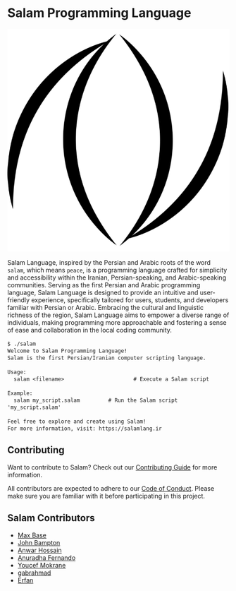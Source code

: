 # Salam Programming Language

![Salam Programming Language](logo.png)

Salam Language, inspired by the Persian and Arabic roots of the word `salam`, which means `peace`, is a programming language crafted for simplicity and accessibility within the Iranian, Persian-speaking, and Arabic-speaking communities. Serving as the first Persian and Arabic programming language, Salam Language is designed to provide an intuitive and user-friendly experience, specifically tailored for users, students, and developers familiar with Persian or Arabic. Embracing the cultural and linguistic richness of the region, Salam Language aims to empower a diverse range of individuals, making programming more approachable and fostering a sense of ease and collaboration in the local coding community.

```
$ ./salam
Welcome to Salam Programming Language!
Salam is the first Persian/Iranian computer scripting language.

Usage:
  salam <filename>                      # Execute a Salam script

Example:
  salam my_script.salam         # Run the Salam script 'my_script.salam'

Feel free to explore and create using Salam!
For more information, visit: https://salamlang.ir
```

## Contributing

Want to contribute to Salam? Check out our [Contributing Guide](CONTRIBUTING.md) for more information.

All contributors are expected to adhere to our [Code of Conduct](CODE_OF_CONDUCT.md). Please make sure you are familiar with it before participating in this project.

## Salam Contributors

- [Max Base](https://github.com/BaseMax)
- [John Bampton](https://github.com/jbampton)
- [Anwar Hossain](https://github.com/anwarhossain1)
- [Anuradha Fernando](https://github.com/anufdo)
- [Youcef Mokrane](https://github.com/yOOs-dz)
- [gabrahmad](https://github.com/gabrahmad)
- [Erfan](https://github.com/erfangnu)
